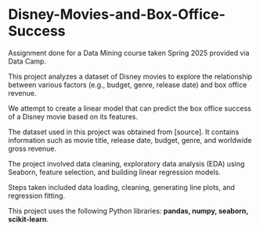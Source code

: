 # Disney-Movies-and-Box-Office-Success

Assignment done for a Data Mining course taken Spring 2025 provided via Data Camp.

This project analyzes a dataset of Disney movies to explore the relationship between various factors (e.g., budget, genre, release date) and box office revenue.

We attempt to create a linear model that can predict the box office success of a Disney movie based on its features.

The dataset used in this project was obtained from [source]. It contains information such as movie title, release date, budget, genre, and worldwide gross revenue.

The project involved data cleaning, exploratory data analysis (EDA) using Seaborn, feature selection, and building linear regression models.

Steps taken included data loading, cleaning, generating line plots, and regression fitting.

This project uses the following Python libraries: **pandas, numpy, seaborn, scikit-learn**.





